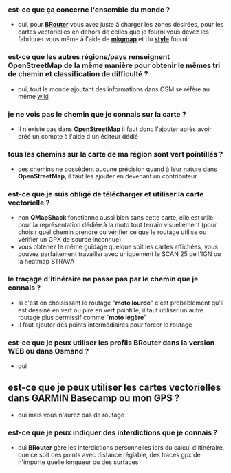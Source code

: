 ### est-ce que ça concerne l'ensemble du monde ?
- oui, pour [**BRouter**](https://github.com/Maproom/qmapshack/wiki/AdvSetup#brouter-setup) vous avez juste à charger les zones désirées, pour les cartes vectorielles en dehors de celles que je fourni vous devez les fabriquer vous même à l'aide de [**mkgmap**](https://www.mkgmap.org.uk/) et du [**style**](https://github.com/cricri-du-lauragais/QMapShack_enduro/tree/main/mkgmap/style/qmapshack) fourni.

### est-ce que les autres régions/pays renseignent OpenStreetMap de la même manière pour obtenir le mêmes tri de chemin et classification de difficulté ?
- oui, tout le monde ajoutant des informations dans OSM se réfère au même [wiki](https://wiki.openstreetmap.org/wiki/FR:%C3%89l%C3%A9ments_cartographiques)

### je ne vois pas le chemin que je connais sur la carte ?
- il n'existe pas dans [**OpenStreetMap**](https://www.openstreetmap.fr/contribuer/) il faut donc l'ajouter après avoir créé un compte à l'aide d'un éditeur dédié

### tous les chemins sur la carte de ma région sont vert pointillés ?
- ces chemins ne possèdent aucune précision quand à leur nature dans **OpenStreetMap**, il faut les ajouter en devenant un contributeur

### est-ce que je suis obligé de télécharger et utiliser la carte vectorielle ?
- non **QMapShack** fonctionne aussi bien sans cette carte, elle est utile pour la représentation dédiée à la moto tout terrain visuellement (pour choisir quel chemin prendre ou vérifier ce que le routage utilise ou vérifier un GPX de source inconnue)
- vous obtenez le même guidage quelque soit les cartes affichées, vous pouvez parfaitement travailler avec uniquement le SCAN 25 de l'IGN ou la heatmap STRAVA

### le traçage d'itinéraire ne passe pas par le chemin que je connais ?
- si c'est en choisissant le routage "**moto lourde**" c'est probablement qu'il est dessiné en vert ou pire en vert pointillé, il faut utiliser un autre routage plus permissif comme "**moto légère**"
- il faut ajouter des points intermédiaires pour forcer le routage

### est-ce que je peux utiliser les profils BRouter dans la version WEB ou dans Osmand ?
- oui

## est-ce que je peux utiliser les cartes vectorielles dans GARMIN Basecamp ou mon GPS ?
- oui mais vous n'aurez pas de routage

### est-ce que je peux indiquer des interdictions que je connais ?
- oui **BRouter** gère les interdictions personnelles lors du calcul d'itinéraire, que ce soit des points avec distance réglable, des traces gpx de n'importe quelle longueur ou des surfaces





